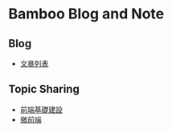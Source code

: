# Bamboo Blog and Note

## Blog

- [文章列表](./Blog/README.md)

## Topic Sharing

- [前端基礎建設](./TopicSharing/MicroFrontend/README.md)
- [微前端](./TopicSharing/MicroFrontend/README.md)
